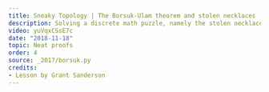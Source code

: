 ```yaml
---
title: Sneaky Topology | The Borsuk-Ulam theorem and stolen necklaces
description: Solving a discrete math puzzle, namely the stolen necklace problem, using topology, namely the Borsuk Ulam theorem
video: yuVqxCSsE7c
date: "2018-11-18"
topic: Neat proofs
order: 4
source: _2017/borsuk.py
credits:
- Lesson by Grant Sanderson
---
```

